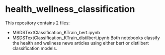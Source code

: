# health_wellness_classification

This repository contains 2 files:
- MSDSTextClassification_KTrain_bert.ipynb
- MSDSTextClassification_KTrain_distilbert.ipynb
Both notebooks classify the health and wellness news articles using either bert or distilbert classification models.
